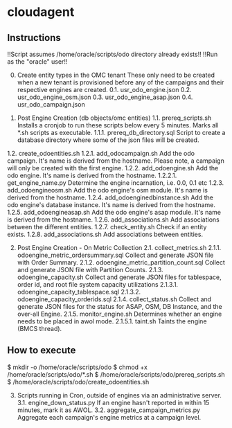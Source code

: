 # cloudagent

Instructions
------------

!!Script assumes /home/oracle/scripts/odo directory already exists!!
!!Run as the "oracle" user!!

0. Create entity types in the OMC tenant
	These only need to be created when a new tenant is provisioned before any of the campaigns and their respective engines are created.
0.1. usr_odo_engine.json
0.2. usr_odo_engine_osm.json
0.3. usr_odo_engine_asap.json
0.4. usr_odo_campaign.json

1. Post Engine Creation (db objects/omc entities)
1.1. prereq_scripts.sh
		Installs a cronjob to run these scripts below every 5 minutes.
		Marks all *.sh scripts as executable.
1.1.1. prereq_db_directory.sql
		Script to create a database directory where some of the json files will be created.

1.2. create_odoentities.sh
1.2.1. add_odocampaign.sh
		Add the odo campaign. It's name is derived from the hostname. Please note, a campaign will only be created with the first engine.
1.2.2. add_odoengine.sh
		Add the odo engine. It's name is derived from the hostname.
1.2.2.1. get_engine_name.py
		Determine the engine incarnation, i.e. 0.0, 0.1 etc
1.2.3. add_odoengineosm.sh
		Add the odo engine's osm module. It's name is derived from the hostname.
1.2.4. add_odoenginedbinstance.sh
		Add the odo engine's database instance. It's name is derived from the hostname.
1.2.5. add_odoengineasap.sh
		Add the odo engine's asap module. It's name is derived from the hostname.
1.2.6. add_associations.sh
		Add associations between the different entities.
1.2.7. check_entity.sh
		Check if an entity exists.
1.2.8. add_associations.sh
		Add associations between entities.

2. Post Engine Creation - On Metric Collection
2.1. collect_metrics.sh
2.1.1. odoengine_metric_ordersummary.sql
		Collect and generate JSON file with Order Summary.
2.1.2. odoengine_metric_partition_count.sql
		Collect and generate JSON file with Partition Counts.
2.1.3. odoengine_capacity.sh
		Collect and generate JSON files for tablespace, order id, and root file system capacity utilizations
2.1.3.1. odoengine_capacity_tablespace.sql
2.1.3.2. odoengine_capacity_orderids.sql
2.1.4. collect_status.sh
		Collect and generate JSON files for the status for ASAP, OSM, DB Instance, and the over-all Engine.
2.1.5. monitor_engine.sh
		Determines whether an engine needs to be placed in awol mode.
2.1.5.1. taint.sh
		Taints the engine (BMCS thread).


		
How to execute
--------------
$ mkdir -o /home/oracle/scripts/odo
$ chmod +x /home/oracle/scripts/odo/*.sh
$ /home/oracle/scripts/odo/prereq_scripts.sh
$ /home/oracle/scripts/odo/create_odoentities.sh


3. Scripts running in Cron, outside of engines via an administrative server.
3.1. engine_down_status.py
	If an engine hasn't reported in within 15 minutes, mark it as AWOL.
3.2. aggregate_campaign_metrics.py
	Aggregate each campaign's engine metrics at a campaign level.

